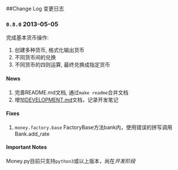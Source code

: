 ##Change Log 变更日志

### `0.8.0` 2013-05-05 

完成基本货币操作:
 
1. 创建多种货币, 格式化输出货币 
2. 不同货币间的兑换 
3. 不同货币的四则运算, 最终兑换成指定货币
 
#### News

1. 完善README.md文档, 通过`make readme`合并文档
2. 增加[DEVELOPMENT.md](DEVELOPMENT)文档，记录开发笔记

#### Fixes

1. `money.factory.base` FactoryBase方法bank内，使用错误的拼写调用Bank.add_rate
 
#### Important Notes

Money.py目前只支持`python3`或以上版本，尚在*开发阶段*

